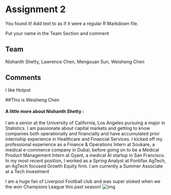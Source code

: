 # Assignment 2

You found it!  Add text to as if it were a regular R Markdown file.

Put your name in the Team Section and comment

## Team

Nishanth Shetty, Lawrence Chen, Mengxuan Sun, Weisheng Chen

## Comments
I like Hotpot 

##This is Weisheng Chen

#### A little more about Nishanth Shetty  : 
I am a senior at the University of California, Los Angeles pursuing a major in Statistics. I am passionate about capital markets and getting to know companies both operationally and financially and have accumulated prior internship experience in Healthcare and Financial Services. I kicked off my professional experience as a Finance & Operations Intern at Soukare, a medical e-commerce company in Dubai, before going on to be a Medical Product Management Intern at Gyant, a medical AI startup in San Francisco. In my most recent position, I worked as a Spring Analyst at Pontifax AgTech, an AgTech focused Growth Equity firm. I am currently a Summer Associate at a Tech Investment 

I am a huge fan of Liverpool Football club and was super stoked when we the won Champions League this past season!
![img](https://www.ft.com/__origami/service/image/v2/images/raw/http%3A%2F%2Fcom.ft.imagepublish.upp-prod-us.s3.amazonaws.com%2Fc5219524-deb3-11e9-9743-db5a370481bc?fit=scale-down&source=next&width=700)

